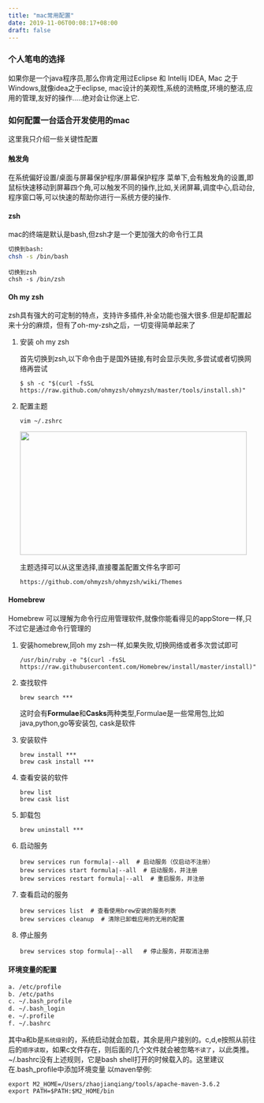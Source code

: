 ```yaml
---
title: "mac常用配置"
date: 2019-11-06T00:08:17+08:00
draft: false
---
```


### 个人笔电的选择

如果你是一个java程序员,那么你肯定用过Eclipse 和 Intellij IDEA, Mac 之于Windows,就像idea之于eclipse, mac设计的美观性,系统的流畅度,环境的整洁,应用的管理,友好的操作.....绝对会让你迷上它.

### 如何配置一台适合开发使用的mac

这里我只介绍一些关键性配置

#### 触发角

在系统偏好设置/桌面与屏幕保护程序/屏幕保护程序 菜单下,会有触发角的设置,即鼠标快速移动到屏幕四个角,可以触发不同的操作,比如,关闭屏幕,调度中心,启动台,程序窗口等,可以快速的帮助你进行一系统方便的操作.

#### zsh 

mac的终端是默认是bash,但zsh才是一个更加强大的命令行工具

```bash
切换到bash:
chsh -s /bin/bash
```

```oz
切换到zsh
chsh -s /bin/zsh
```

#### Oh my zsh

zsh具有强大的可定制的特点，支持许多插件,补全功能也强大很多.但是却配置起来十分的麻烦，但有了oh-my-zsh之后，一切变得简单起来了

1. 安装 oh my zsh

   首先切换到zsh,以下命令由于是国外链接,有时会显示失败,多尝试或者切换网络再尝试

   ```oz
   $ sh -c "$(curl -fsSL https://raw.github.com/ohmyzsh/ohmyzsh/master/tools/install.sh)"
   ```

2. 配置主题

   ```oz
   vim ~/.zshrc
   ```

   <img src="/mac/zshrc.png" width="460" height="250" alt="" align=center>

   主题选择可以从这里选择,直接覆盖配置文件名字即可

   ```http
   https://github.com/ohmyzsh/ohmyzsh/wiki/Themes
   ```

#### Homebrew

Homebrew 可以理解为命令行应用管理软件,就像你能看得见的appStore一样,只不过它是通过命令行管理的

1. 安装homebrew,同oh my zsh一样,如果失败,切换网络或者多次尝试即可

   ```oz
   /usr/bin/ruby -e "$(curl -fsSL https://raw.githubusercontent.com/Homebrew/install/master/install)"
   ```

2. 查找软件

   ```oz
   brew search ***
   ```

   这时会有**Formulae**和**Casks**两种类型,Formulae是一些常用包,比如java,python,go等安装包, cask是软件

3. 安装软件

   ```oz
   brew install ***
   brew cask install ***
   ```

4. 查看安装的软件

   ```oz
   brew list
   brew cask list
   ```

5. 卸载包

   ```oz
   brew uninstall ***
   ```
   

6. 启动服务

   ```oz
   brew services run formula|--all  # 启动服务（仅启动不注册）
   brew services start formula|--all  # 启动服务，并注册
   brew services restart formula|--all  # 重启服务，并注册
   ```

7. 查看启动的服务

   ```oz
   brew services list  # 查看使用brew安装的服务列表
   brew services cleanup  # 清除已卸载应用的无用的配置
   ```

8. 停止服务

   ```oz
   brew services stop formula|--all   # 停止服务，并取消注册
   ```

#### 环境变量的配置

```bash
a. /etc/profile 
b. /etc/paths 
c. ~/.bash_profile 
d. ~/.bash_login 
e. ~/.profile 
f. ~/.bashrc 
```

其中a和b是`系统级别`的，系统启动就会加载，其余是用户接别的。c,d,e按照从前往后的`顺序读取`，如果c文件存在，则后面的几个文件就会被忽略`不读了`，以此类推。~/.bashrc没有上述规则，它是bash shell打开的时候载入的。这里建议在.bash_profile中添加环境变量
以maven举例:

```visual basic
export M2_HOME=/Users/zhaojianqiang/tools/apache-maven-3.6.2
export PATH=$PATH:$M2_HOME/bin
```


